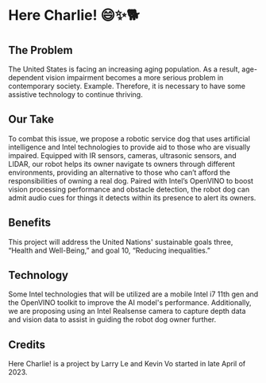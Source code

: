 # Here Charlie! 😄✨🐕

## The Problem

The United States is facing an increasing aging population. As a result, age-dependent vision impairment becomes a more serious problem in contemporary society. Example. Therefore, it is necessary to have some assistive technology to continue thriving. 

## Our Take

To combat this issue, we propose a robotic service dog that uses artificial intelligence and Intel technologies to provide aid to those who are visually impaired. Equipped with IR sensors, cameras, ultrasonic sensors, and LIDAR, our robot helps its owner navigate ts owners through different environments, providing an alternative to those who can’t afford the responsibilities of owning a real dog. Paired with Intel’s OpenVINO to boost vision processing performance and obstacle detection, the robot dog can admit audio cues for things it detects within its presence to alert its owners. 

## Benefits

This project will address the United Nations' sustainable goals three, “Health and Well-Being,” and goal 10, “Reducing inequalities.” 

## Technology

Some Intel technologies that will be utilized are a mobile Intel i7 11th gen and the OpenVINO toolkit to improve the AI model's performance. Additionally, we are proposing using an Intel Realsense camera to capture depth data and vision data to assist in guiding the robot dog owner further.
## Credits

Here Charlie! is a project by Larry Le and Kevin Vo started in late April of 2023.